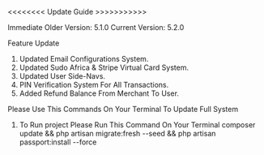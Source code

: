 <<<<<<<< Update Guide >>>>>>>>>>>

Immediate Older Version: 5.1.0
Current Version: 5.2.0

Feature Update

1. Updated Email Configurations System.
2. Updated Sudo Africa & Stripe Virtual Card System.
3. Updated User Side-Navs.
4. PIN Verification System For All Transactions.
5. Added Refund Balance From Merchant To User.


Please Use This Commands On Your Terminal To Update Full System
1. To Run project Please Run This Command On Your Terminal
    composer update && php artisan migrate:fresh --seed && php artisan passport:install --force
    
